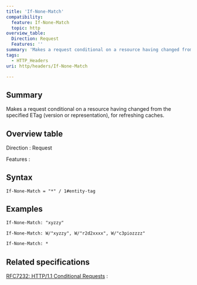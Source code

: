 ```yaml
---
title: 'If-None-Match'
compatibility:
  feature: If-None-Match
  topic: http
overview_table:
  Direction: Request
  Features: ''
summary: 'Makes a request conditional on a resource having changed from the specified ETag (version or representation), for refreshing caches.'
tags:
  - HTTP_Headers
uri: http/headers/If-None-Match

---
```

## Summary

Makes a request conditional on a resource having changed from the specified ETag (version or representation), for refreshing caches.

## Overview table

Direction
:   Request

Features
:

## Syntax

    If-None-Match = "*" / 1#entity-tag

## Examples

``` html
If-None-Match: "xyzzy"
```

``` html
If-None-Match: W/"xyzzy", W/"r2d2xxxx", W/"c3piozzzz"
```

``` html
If-None-Match: *
```

## Related specifications

[RFC7232: HTTP/1.1 Conditional Requests](http://tools.ietf.org/html/rfc7232#section-3.2)
:

